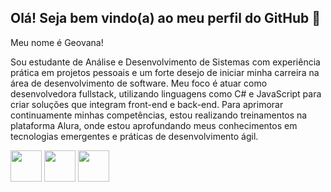 ## Olá! Seja bem vindo(a) ao meu perfil do GitHub 👋
Meu nome é Geovana!

Sou estudante de Análise e Desenvolvimento de Sistemas com experiência prática em projetos pessoais e um forte desejo de iniciar minha carreira na área de desenvolvimento de software. Meu foco é atuar como desenvolvedora fullstack, utilizando linguagens como C# e JavaScript para criar soluções que integram front-end e back-end.
Para aprimorar continuamente minhas competências, estou realizando treinamentos na plataforma Alura, onde estou aprofundando meus conhecimentos em tecnologias emergentes e práticas de desenvolvimento ágil.

<img src="https://cdn.jsdelivr.net/gh/devicons/devicon@latest/icons/css3/css3-original-wordmark.svg" width="50px" heigth="25px"/> <img src="https://cdn.jsdelivr.net/gh/devicons/devicon@latest/icons/html5/html5-plain-wordmark.svg" width="50px" heigth="25px"/>
<img src="https://cdn.jsdelivr.net/gh/devicons/devicon@latest/icons/csharp/csharp-line.svg" width="50px" heigth="25px"/>

